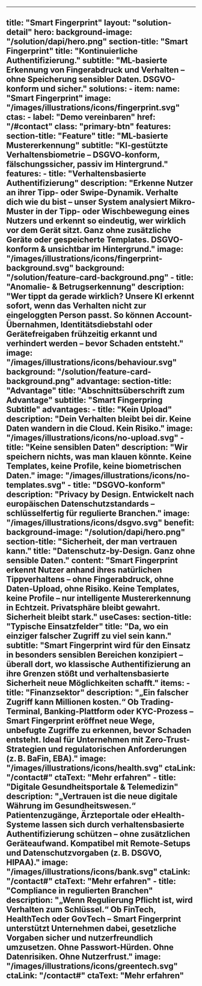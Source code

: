 
---
title: "Smart Fingerprint"
layout: "solution-detail"
hero:
  background-image: "/solution/dapi/hero.png"
  section-title: "Smart Fingerprint"
  title: "Kontinuierliche Authentifizierung."
  subtitle: "ML-basierte Erkennung von Fingerabdruck und Verhalten – ohne Speicherung sensibler Daten. DSGVO-konform und sicher."
  solutions:
    - item:
        name: "Smart Fingerprint"
        image: "/images/illustrations/icons/fingerprint.svg"
  ctas:
    - label: "Demo vereinbaren"
      href: "/#contact"
      class: "primary-btn"
features:
  section-title: "Feature"
  title: "ML-basierte Mustererkennung"
  subtitle: "KI-gestützte Verhaltensbiometrie – DSGVO-konform, fälschungssicher, passiv im Hintergrund."
  features:
      - title: "Verhaltensbasierte Authentifizierung"
        description: "**Erkenne Nutzer an ihrer Tipp- oder Swipe-Dynamik**.  Verhalte dich wie du bist – unser System analysiert Mikro-Muster in der Tipp- oder Wischbewegung eines Nutzers und erkennt so eindeutig, **wer wirklich vor dem Gerät sitzt**. Ganz ohne zusätzliche Geräte oder gespeicherte Templates. DSGVO-konform & unsichtbar im Hintergrund."
        image: "/images/illustrations/icons/fingerprint-background.svg"
        background: "/solution/feature-card-background.png"
      - title: "Anomalie- & Betrugserkennung"
        description: "Wer tippt da gerade wirklich?
Unsere KI erkennt sofort, wenn das Verhalten nicht zur eingeloggten Person passt. So können **Account-Übernahmen, Identitätsdiebstahl oder Gerätefreigaben** frühzeitig erkannt und verhindert werden – bevor Schaden entsteht."
        image: "/images/illustrations/icons/behaviour.svg"
        background: "/solution/feature-card-background.png"
advantage:
  section-title: "Advantage"
  title: "Abschnittsüberschrift zum Advantage"
  subtitle: "Smart Fingerpring Subtitle"
  advantages:
      - title: "Kein Upload"
        description: "Dein Verhalten bleibt bei dir.
Keine Daten wandern in die Cloud. Kein Risiko."
        image: "/images/illustrations/icons/no-upload.svg"
      - title: "Keine sensiblen Daten"
        description: "Wir speichern nichts, was man klauen könnte.
Keine Templates, keine Profile, keine biometrischen Daten."
        image: "/images/illustrations/icons/no-templates.svg"
      - title: "DSGVO-konform"
        description: "Privacy by Design. Entwickelt nach europäischen Datenschutzstandards – schlüsselfertig für regulierte Branchen."
        image: "/images/illustrations/icons/dsgvo.svg"
benefit:
  background-image: "/solution/dapi/hero.png"
  section-title: "Sicherheit, der man vertrauen kann."
  title: "Datenschutz-by-Design. Ganz ohne sensible Daten."
  content: "Smart Fingerprint erkennt Nutzer anhand ihres natürlichen Tippverhaltens – **ohne Fingerabdruck, ohne Daten-Upload, ohne Risiko**.
Keine Templates, keine Profile – nur intelligente Mustererkennung in Echtzeit.
**Privatsphäre bleibt gewahrt. Sicherheit bleibt stark.**"
useCases:
  section-title: "Typische Einsatzfelder"
  title: "Da, wo ein einziger falscher Zugriff zu viel sein kann."
  subtitle: "Smart Fingerprint wird für den Einsatz in besonders sensiblen Bereichen konzipiert – überall dort, wo klassische Authentifizierung an ihre Grenzen stößt und verhaltensbasierte Sicherheit neue Möglichkeiten schafft."
  items:
    - title: "Finanzsektor"
      description: "**„Ein falscher Zugriff kann Millionen kosten.“**
Ob Trading-Terminal, Banking-Plattform oder KYC-Prozess – Smart Fingerprint eröffnet neue Wege, unbefugte Zugriffe zu erkennen, bevor Schaden entsteht.
Ideal für Unternehmen mit **Zero-Trust-Strategien** und regulatorischen Anforderungen (z. B. BaFin, EBA)."
      image: "/images/illustrations/icons/health.svg"
      ctaLink: "/contact#"
      ctaText: "Mehr erfahren"
    - title: "Digitale Gesundheitsportale & Telemedizin"
      description: "**„Vertrauen ist die neue digitale Währung im Gesundheitswesen.“** Patientenzugänge, Ärzteportale oder eHealth-Systeme lassen sich durch verhaltensbasierte Authentifizierung schützen – ohne zusätzlichen Geräteaufwand.  Kompatibel mit **Remote-Setups und Datenschutzvorgaben** (z. B. DSGVO, HIPAA)."
      image: "/images/illustrations/icons/bank.svg"
      ctaLink: "/contact#"
      ctaText: "Mehr erfahren"
    - title: "Compliance in regulierten Branchen"
      description: "**„Wenn Regulierung Pflicht ist, wird Verhalten zum Schlüssel.“** Ob FinTech, HealthTech oder GovTech – Smart Fingerprint unterstützt Unternehmen dabei, **gesetzliche Vorgaben sicher und nutzerfreundlich umzusetzen**. Ohne Passwort-Hürden. Ohne Datenrisiken. Ohne Nutzerfrust."
      image: "/images/illustrations/icons/greentech.svg"
      ctaLink: "/contact#"
      ctaText: "Mehr erfahren"
---